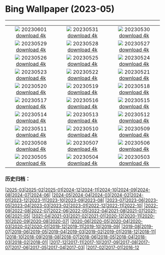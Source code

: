 # Bing Wallpaper (2023-05)
**************
| | | |
|:-:|:-:|:-:|
| ![](https://www.bing.com/th?id=OHR.ReefAwareness_EN-IN1544329394_1920x1080.jpg) 20230601 [download 4k](https://www.bing.com/th?id=OHR.ReefAwareness_EN-IN1544329394_UHD.jpg) | ![](https://www.bing.com/th?id=OHR.WorldOtterDay_EN-IN1276550407_1920x1080.jpg) 20230531 [download 4k](https://www.bing.com/th?id=OHR.WorldOtterDay_EN-IN1276550407_UHD.jpg) | ![](https://www.bing.com/th?id=OHR.HiddenBeach_EN-IN1009573165_1920x1080.jpg) 20230530 [download 4k](https://www.bing.com/th?id=OHR.HiddenBeach_EN-IN1009573165_UHD.jpg) |
| ![](https://www.bing.com/th?id=OHR.Silhouetteofmangoes_EN-IN2114366270_1920x1080.jpg) 20230529 [download 4k](https://www.bing.com/th?id=OHR.Silhouetteofmangoes_EN-IN2114366270_UHD.jpg) | ![](https://www.bing.com/th?id=OHR.TegallalangTerrace_EN-IN0435015951_1920x1080.jpg) 20230528 [download 4k](https://www.bing.com/th?id=OHR.TegallalangTerrace_EN-IN0435015951_UHD.jpg) | ![](https://www.bing.com/th?id=OHR.AloeDichotomum_EN-IN0114436904_1920x1080.jpg) 20230527 [download 4k](https://www.bing.com/th?id=OHR.AloeDichotomum_EN-IN0114436904_UHD.jpg) |
| ![](https://www.bing.com/th?id=OHR.WatSriSawai_EN-IN9312975486_1920x1080.jpg) 20230526 [download 4k](https://www.bing.com/th?id=OHR.WatSriSawai_EN-IN9312975486_UHD.jpg) | ![](https://www.bing.com/th?id=OHR.SaksunFaroe_EN-IN1825652492_1920x1080.jpg) 20230525 [download 4k](https://www.bing.com/th?id=OHR.SaksunFaroe_EN-IN1825652492_UHD.jpg) | ![](https://www.bing.com/th?id=OHR.OldFortress_EN-IN1445892314_1920x1080.jpg) 20230524 [download 4k](https://www.bing.com/th?id=OHR.OldFortress_EN-IN1445892314_UHD.jpg) |
| ![](https://www.bing.com/th?id=OHR.KeralaCoffee_EN-IN3034159364_1920x1080.jpg) 20230523 [download 4k](https://www.bing.com/th?id=OHR.KeralaCoffee_EN-IN3034159364_UHD.jpg) | ![](https://www.bing.com/th?id=OHR.BiodiverseCostaRica_EN-IN8021514039_1920x1080.jpg) 20230522 [download 4k](https://www.bing.com/th?id=OHR.BiodiverseCostaRica_EN-IN8021514039_UHD.jpg) | ![](https://www.bing.com/th?id=OHR.PontdArcole_EN-IN6509712562_1920x1080.jpg) 20230521 [download 4k](https://www.bing.com/th?id=OHR.PontdArcole_EN-IN6509712562_UHD.jpg) |
| ![](https://www.bing.com/th?id=OHR.EuropeanHoneybee_EN-IN6241503150_1920x1080.jpg) 20230520 [download 4k](https://www.bing.com/th?id=OHR.EuropeanHoneybee_EN-IN6241503150_UHD.jpg) | ![](https://www.bing.com/th?id=OHR.SumatranRhino_EN-IN5930187437_1920x1080.jpg) 20230519 [download 4k](https://www.bing.com/th?id=OHR.SumatranRhino_EN-IN5930187437_UHD.jpg) | ![](https://www.bing.com/th?id=OHR.MuseoSoumaya_EN-IN1926951073_1920x1080.jpg) 20230518 [download 4k](https://www.bing.com/th?id=OHR.MuseoSoumaya_EN-IN1926951073_UHD.jpg) |
| ![](https://www.bing.com/th?id=OHR.CormorantBridge_EN-IN1389853448_1920x1080.jpg) 20230517 [download 4k](https://www.bing.com/th?id=OHR.CormorantBridge_EN-IN1389853448_UHD.jpg) | ![](https://www.bing.com/th?id=OHR.AmericanWetlands_EN-IN0884262623_1920x1080.jpg) 20230516 [download 4k](https://www.bing.com/th?id=OHR.AmericanWetlands_EN-IN0884262623_UHD.jpg) | ![](https://www.bing.com/th?id=OHR.MorroJable_EN-IN0488952902_1920x1080.jpg) 20230515 [download 4k](https://www.bing.com/th?id=OHR.MorroJable_EN-IN0488952902_UHD.jpg) |
| ![](https://www.bing.com/th?id=OHR.TheMeghalayaWaterfall_EN-IN6320146549_1920x1080.jpg) 20230514 [download 4k](https://www.bing.com/th?id=OHR.TheMeghalayaWaterfall_EN-IN6320146549_UHD.jpg) | ![](https://www.bing.com/th?id=OHR.SonnyBonoPelicans_EN-IN9950260551_1920x1080.jpg) 20230513 [download 4k](https://www.bing.com/th?id=OHR.SonnyBonoPelicans_EN-IN9950260551_UHD.jpg) | ![](https://www.bing.com/th?id=OHR.WildLupine_EN-IN9585224791_1920x1080.jpg) 20230512 [download 4k](https://www.bing.com/th?id=OHR.WildLupine_EN-IN9585224791_UHD.jpg) |
| ![](https://www.bing.com/th?id=OHR.FootballField_EN-IN8060737169_1920x1080.jpg) 20230511 [download 4k](https://www.bing.com/th?id=OHR.FootballField_EN-IN8060737169_UHD.jpg) | ![](https://www.bing.com/th?id=OHR.CordouanLighthouse_EN-IN3002419578_1920x1080.jpg) 20230510 [download 4k](https://www.bing.com/th?id=OHR.CordouanLighthouse_EN-IN3002419578_UHD.jpg) | ![](https://www.bing.com/th?id=OHR.JimCorbettNationalPark_EN-IN3547668563_1920x1080.jpg) 20230509 [download 4k](https://www.bing.com/th?id=OHR.JimCorbettNationalPark_EN-IN3547668563_UHD.jpg) |
| ![](https://www.bing.com/th?id=OHR.TheChaps_EN-IN0865316362_1920x1080.jpg) 20230508 [download 4k](https://www.bing.com/th?id=OHR.TheChaps_EN-IN0865316362_UHD.jpg) | ![](https://www.bing.com/th?id=OHR.SealLaughing_EN-IN5379477699_1920x1080.jpg) 20230507 [download 4k](https://www.bing.com/th?id=OHR.SealLaughing_EN-IN5379477699_UHD.jpg) | ![](https://www.bing.com/th?id=OHR.HwangmaesanAzaleas_EN-IN8139492893_1920x1080.jpg) 20230506 [download 4k](https://www.bing.com/th?id=OHR.HwangmaesanAzaleas_EN-IN8139492893_UHD.jpg) |
| ![](https://www.bing.com/th?id=OHR.Popocatepetl_EN-IN7907317303_1920x1080.jpg) 20230505 [download 4k](https://www.bing.com/th?id=OHR.Popocatepetl_EN-IN7907317303_UHD.jpg) | ![](https://www.bing.com/th?id=OHR.RebelBase_EN-IN0919958475_1920x1080.jpg) 20230504 [download 4k](https://www.bing.com/th?id=OHR.RebelBase_EN-IN0919958475_UHD.jpg) | ![](https://www.bing.com/th?id=OHR.ThreeWildebeest_EN-IN5007825213_1920x1080.jpg) 20230503 [download 4k](https://www.bing.com/th?id=OHR.ThreeWildebeest_EN-IN5007825213_UHD.jpg) |

### 历史归档：

|[2025-03](/../2025-03/2025-03.md)|[2025-02](/../2025-02/2025-02.md)|[2025-01](/../2025-01/2025-01.md)|[2024-12](/../2024-12/2024-12.md)|[2024-11](/../2024-11/2024-11.md)|[2024-10](/../2024-10/2024-10.md)|[2024-09](/../2024-09/2024-09.md)|[2024-08](/../2024-08/2024-08.md)|[2024-07](/../2024-07/2024-07.md)|[2024-06](/../2024-06/2024-06.md)|
|[2024-05](/../2024-05/2024-05.md)|[2024-04](/../2024-04/2024-04.md)|[2024-03](/../2024-03/2024-03.md)|[2024-02](/../2024-02/2024-02.md)|[2024-01](/../2024-01/2024-01.md)|[2023-12](/../2023-12/2023-12.md)|[2023-11](/../2023-11/2023-11.md)|[2023-10](/../2023-10/2023-10.md)|[2023-09](/../2023-09/2023-09.md)|[2023-08](/../2023-08/2023-08.md)|
|[2023-07](/../2023-07/2023-07.md)|[2023-06](/../2023-06/2023-06.md)|[2023-05](/2023-05.md)|[2023-04](/../2023-04/2023-04.md)|[2023-03](/../2023-03/2023-03.md)|[2023-02](/../2023-02/2023-02.md)|[2023-01](/../2023-01/2023-01.md)|[2022-12](/../2022-12/2022-12.md)|[2022-11](/../2022-11/2022-11.md)|[2022-10](/../2022-10/2022-10.md)|
|[2022-09](/../2022-09/2022-09.md)|[2022-08](/../2022-08/2022-08.md)|[2022-07](/../2022-07/2022-07.md)|[2022-06](/../2022-06/2022-06.md)|[2022-05](/../2022-05/2022-05.md)|[2022-04](/../2022-04/2022-04.md)|[2021-08](/../2021-08/2021-08.md)|[2021-07](/../2021-07/2021-07.md)|[2021-06](/../2021-06/2021-06.md)|[2021-05](/../2021-05/2021-05.md)|
|[2021-04](/../2021-04/2021-04.md)|[2021-03](/../2021-03/2021-03.md)|[2021-02](/../2021-02/2021-02.md)|[2021-01](/../2021-01/2021-01.md)|[2020-12](/../2020-12/2020-12.md)|[2020-11](/../2020-11/2020-11.md)|[2020-10](/../2020-10/2020-10.md)|[2020-09](/../2020-09/2020-09.md)|[2020-08](/../2020-08/2020-08.md)|[2020-07](/../2020-07/2020-07.md)|
|[2020-06](/../2020-06/2020-06.md)|[2020-05](/../2020-05/2020-05.md)|[2020-04](/../2020-04/2020-04.md)|[2020-03](/../2020-03/2020-03.md)|[2020-02](/../2020-02/2020-02.md)|[2020-01](/../2020-01/2020-01.md)|[2019-12](/../2019-12/2019-12.md)|[2019-11](/../2019-11/2019-11.md)|[2019-10](/../2019-10/2019-10.md)|[2019-09](/../2019-09/2019-09.md)|
|[2019-08](/../2019-08/2019-08.md)|[2019-07](/../2019-07/2019-07.md)|[2019-06](/../2019-06/2019-06.md)|[2019-05](/../2019-05/2019-05.md)|[2019-04](/../2019-04/2019-04.md)|[2019-03](/../2019-03/2019-03.md)|[2019-02](/../2019-02/2019-02.md)|[2019-01](/../2019-01/2019-01.md)|[2018-12](/../2018-12/2018-12.md)|[2018-11](/../2018-11/2018-11.md)|
|[2018-10](/../2018-10/2018-10.md)|[2018-09](/../2018-09/2018-09.md)|[2018-08](/../2018-08/2018-08.md)|[2018-07](/../2018-07/2018-07.md)|[2018-06](/../2018-06/2018-06.md)|[2018-05](/../2018-05/2018-05.md)|[2018-04](/../2018-04/2018-04.md)|[2018-03](/../2018-03/2018-03.md)|[2018-02](/../2018-02/2018-02.md)|[2018-01](/../2018-01/2018-01.md)|
|[2017-12](/../2017-12/2017-12.md)|[2017-11](/../2017-11/2017-11.md)|[2017-10](/../2017-10/2017-10.md)|[2017-09](/../2017-09/2017-09.md)|[2017-08](/../2017-08/2017-08.md)|[2017-07](/../2017-07/2017-07.md)|[2017-06](/../2017-06/2017-06.md)|[2017-05](/../2017-05/2017-05.md)|[2017-04](/../2017-04/2017-04.md)|[2017-03](/../2017-03/2017-03.md)|
|[2017-02](/../2017-02/2017-02.md)|[2017-01](/../2017-01/2017-01.md)|[2016-12](/../2016-12/2016-12.md)
